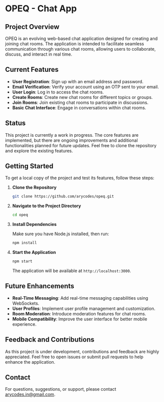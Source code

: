 
# OPEQ - Chat App

## Project Overview

OPEQ is an evolving web-based chat application designed for creating and joining chat rooms. The application is intended to facilitate seamless communication through various chat rooms, allowing users to collaborate, discuss, and interact in real time.

## Current Features

- **User Registration**: Sign up with an email address and password.
- **Email Verification**: Verify your account using an OTP sent to your email.
- **User Login**: Log in to access the chat rooms.
- **Create Rooms**: Create new chat rooms for different topics or groups.
- **Join Rooms**: Join existing chat rooms to participate in discussions.
- **Basic Chat Interface**: Engage in conversations within chat rooms.

## Status

This project is currently a work in progress. The core features are implemented, but there are ongoing improvements and additional functionalities planned for future updates. Feel free to clone the repository and explore the existing features.

## Getting Started

To get a local copy of the project and test its features, follow these steps:

1. **Clone the Repository**

   ```bash
   git clone https://github.com/arycodes/opeq.git
   ```

2. **Navigate to the Project Directory**

   ```bash
   cd opeq
   ```

3. **Install Dependencies**

   Make sure you have Node.js installed, then run:

   ```bash
   npm install
   ```

4. **Start the Application**

   ```bash
   npm start
   ```

   The application will be available at `http://localhost:3000`.

## Future Enhancements

- **Real-Time Messaging**: Add real-time messaging capabilities using WebSockets.
- **User Profiles**: Implement user profile management and customization.
- **Room Moderation**: Introduce moderation features for chat rooms.
- **Mobile Compatibility**: Improve the user interface for better mobile experience.

## Feedback and Contributions

As this project is under development, contributions and feedback are highly appreciated. Feel free to open issues or submit pull requests to help enhance the application.

## Contact

For questions, suggestions, or support, please contact [arycodes.in@gmail.com](mailto:arycodes.in@gmail.com).